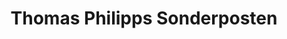 ---
title: "Thomas Philipps Sonderposten"
url: /kreuztal/thomas-philipps-sonderposten/
shop: Warenhaus
---
